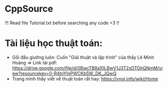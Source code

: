 # CppSource
!!! Read file Tutorial.txt before searching any code &lt;3 !! 

# Tài liệu học thuật toán:
  - Gối đầu giường luôn: Cuốn "Giải thuật và lập trình" của thầy Lê Minh Hoàng
    => Link tải pdf: https://drive.google.com/file/d/0BwcTB8a10LBwV1J3T2xDTGhQNmM/view?resourcekey=0-R4tnYInPWCKb5W_DK_JQwQ
  - Trang mình thấy viết về thuật toán rất hay: https://vnoi.info/wiki/Home
